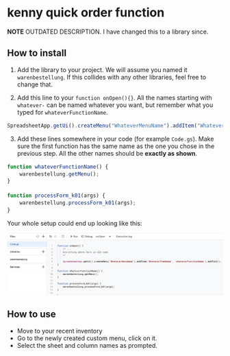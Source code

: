 # kenny quick order function

**NOTE** OUTDATED DESCRIPTION. I have changed this to a library since.

## How to install

1. Add the library to your project. We will assume you named it `warenbestellung`. If this collides with any other libraries, feel free to change that.
   
2. Add this line to your `function onOpen(){}`. All the names starting with `whatever-` can be named whatever you want, but remember what you typed for `whateverFunctionName`.

```js
SpreadsheetApp.getUi().createMenu("WhateverMenuName").addItem("WhateverItemName", 'whateverFunctionName').addToUi();
```

3. Add these lines somewhere in your code (for example `Code.gs`). Make sure the first function has the same name as the one you chose in the previous step. All the other names should be **exactly as shown**.

```js
function whateverFunctionName() {
    warenbestellung.getMenu();
}

function processForm_k01(args) {
    warenbestellung.processForm_k01(args);
}
```

Your whole setup could end up looking like this:

![howto](howto.jpg)



## How to use

- Move to your recent inventory
- Go to the newly created custom menu, click on it.
- Select the sheet and column names as prompted.
